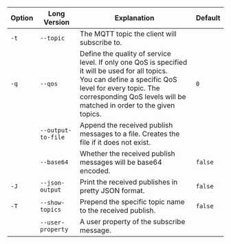 | Option | Long Version       | Explanation                                                                                                                                                                                                                           | Default |
|--------|--------------------|---------------------------------------------------------------------------------------------------------------------------------------------------------------------------------------------------------------------------------------|---------|
| `-t`   | `--topic`          | The MQTT topic the client will subscribe to.                                                                                                                                                                                          |         |
| `-q`   | `--qos`            | Define the quality of service level. If only one QoS is specified it will be used for all topics.<br> You can define a specific QoS level for every topic. The corresponding QoS levels will be matched in order to the given topics. | `0`     |
|        | `--output-to-file` | Append the received publish messages to a file. Creates the file if it does not exist.                                                                                                                                                |         |
|        | `--base64`         | Whether the received publish messages will be base64 encoded.                                                                                                                                                                         | `false` |
| `-J`   | `--json-output`    | Print the received publishes in pretty JSON format.                                                                                                                                                                                   | `false` |
| `-T`   | `--show-topics`    | Prepend the specific topic name to the received publish.                                                                                                                                                                              | `false` |
|        | `--user-property`  | A user property of the subscribe message.                                                                                                                                                                                             |         |
